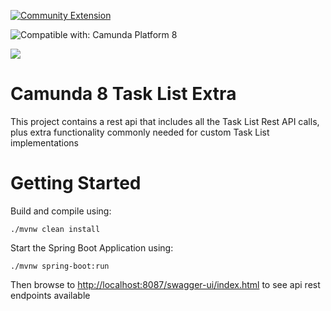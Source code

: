 [![Community Extension](https://img.shields.io/badge/Community%20Extension-An%20open%20source%20community%20maintained%20project-FF4700)](https://github.com/camunda-community-hub/community)

![Compatible with: Camunda Platform 8](https://img.shields.io/badge/Compatible%20with-Camunda%20Platform%208-0072Ce)

[![](https://img.shields.io/badge/Lifecycle-Proof%20of%20Concept-blueviolet)](https://github.com/Camunda-Community-Hub/community/blob/main/extension-lifecycle.md#proof-of-concept-)

# Camunda 8 Task List Extra

This project contains a rest api that includes all the Task List Rest API calls, plus extra functionality commonly needed for custom Task List implementations

# Getting Started

Build and compile using:

```shell
./mvnw clean install
```

Start the Spring Boot Application using:

```shell
./mvnw spring-boot:run
```

Then browse to [http://localhost:8087/swagger-ui/index.html](http://localhost:8087/swagger-ui/index.html) to see api rest endpoints available

